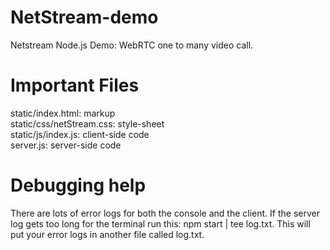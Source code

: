 NetStream-demo
=====================

Netstream Node.js Demo: WebRTC one to many video call.

Important Files
=====================

static/index.html: markup <br>
static/css/netStream.css: style-sheet <br>
static/js/index.js: client-side code <br>
server.js: server-side code

Debugging help
=====================

There are lots of error logs for both the console and the client.
If the server log gets too long for the terminal run this: npm start | tee log.txt.
This will put your error logs in another file called log.txt.
